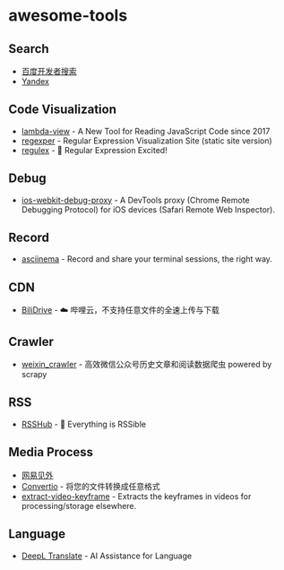 # awesome-tools

## Search
- [百度开发者搜索](https://kaifa.baidu.com/home)
- [Yandex](https://yandex.com/)

## Code Visualization
- [lambda-view](https://github.com/Jianru-Lin/lambda-view) - A New Tool for Reading JavaScript Code since 2017
- [regexper](https://regexper.com/) - Regular Expression Visualization Site (static site version)
- [regulex](https://jex.im/regulex) - 🚧 Regular Expression Excited!

## Debug
- [ios-webkit-debug-proxy](https://github.com/google/ios-webkit-debug-proxy) - A DevTools proxy (Chrome Remote Debugging Protocol) for iOS devices (Safari Remote Web Inspector).

## Record
- [asciinema](https://asciinema.org/) - Record and share your terminal sessions, the right way.

## CDN
- [BiliDrive](https://github.com/Hsury/BiliDrive) - ☁️  哔哩云，不支持任意文件的全速上传与下载

## Crawler
- [weixin_crawler](https://github.com/54xingzhe/weixin_crawler) - 高效微信公众号历史文章和阅读数据爬虫 powered by scrapy

## RSS
- [RSSHub](https://github.com/DIYgod/RSSHub) - 🍰 Everything is RSSible

## Media Process
- [网易见外](https://jianwai.youdao.com/)
- [Convertio](https://convertio.co/zh/) - 将您的文件转换成任意格式
- [extract-video-keyframe](https://github.com/minqukanq/extract-video-keyframe) - Extracts the keyframes in videos for processing/storage elsewhere.

## Language
- [DeepL Translate](https://www.deepl.com/translator) - AI Assistance for Language
